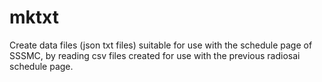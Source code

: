 # mktxt
Create data files (json txt files) suitable for use with the schedule page of SSSMC, by reading csv files created for use with the previous radiosai schedule page.

